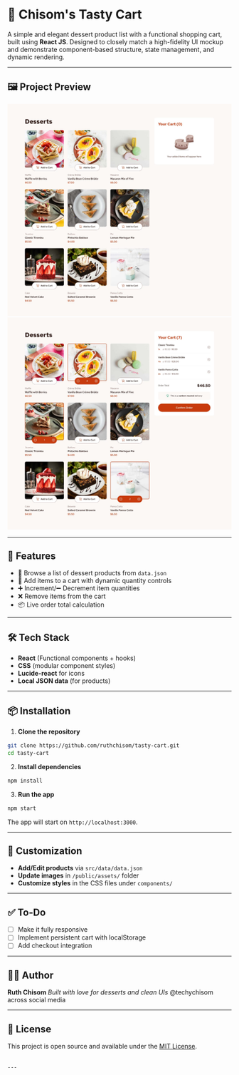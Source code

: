 # 🍰 Chisom's Tasty Cart

A simple and elegant dessert product list with a functional shopping cart, built using **React JS**. Designed to closely match a high-fidelity UI mockup and demonstrate component-based structure, state management, and dynamic rendering.    

---

## 🖼️ Project Preview

![Empty Cart View](./public/assets/preview-empty.jpg)
![Cart with Items](./public/assets/preview-selected.jpg)

---

## 🚀 Features

- 🍩 Browse a list of dessert products from `data.json`
- 🛒 Add items to a cart with dynamic quantity controls
- ➕ Increment/➖ Decrement item quantities
- ❌ Remove items from the cart
- 📦 Live order total calculation

---

## 🛠️ Tech Stack

- **React** (Functional components + hooks)
- **CSS** (modular component styles)
- **Lucide-react** for icons
- **Local JSON data** (for products)

---

## 📦 Installation

1. **Clone the repository**
```bash
git clone https://github.com/ruthchisom/tasty-cart.git
cd tasty-cart
````

2. **Install dependencies**

```bash
npm install
```

3. **Run the app**

```bash
npm start
```

The app will start on `http://localhost:3000`.

---

## 🔧 Customization

* **Add/Edit products** via `src/data/data.json`
* **Update images** in `/public/assets/` folder
* **Customize styles** in the CSS files under `components/`

---

## ✅ To-Do

* [ ] Make it fully responsive
* [ ] Implement persistent cart with localStorage
* [ ] Add checkout integration

---

## 🧑‍💻 Author

**Ruth Chisom**
*Built with love for desserts and clean UIs*
@techychisom across social media

---

## 📄 License

This project is open source and available under the [MIT License](LICENSE).

```

---

```
